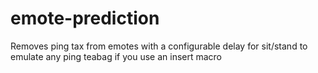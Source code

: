 # emote-prediction
Removes ping tax from emotes with a configurable delay for sit/stand to emulate any ping teabag if you use an insert macro
